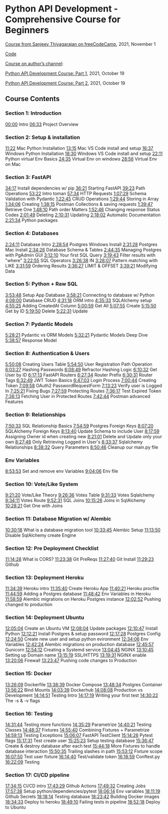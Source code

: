 # Python API Development - Comprehensive Course for Beginners

[Course from Sanjeev Thiyagarajan on freeCodeCamp](https://youtu.be/0sOvCWFmrtA), 2021, November 1

[Code](https://github.com/Sanjeev-Thiyagarajan/fastapi-course)

[Course on author’s channel](https://www.youtube.com/@SanjeevThiyagarajan):

[Python API Development Course: Part 1](https://youtu.be/ToXOb-lpipM), 2021, October 19

[Python API Development Course: Part 2](https://youtu.be/1N0nhahVdqs), 2021, October 19

## Course Contents

### Section 1: Introduction 

[00:00](https://www.youtube.com/watch?v=0sOvCWFmrtA&t=0s) Intro 
[06:33](https://www.youtube.com/watch?v=0sOvCWFmrtA&t=393s) Project Overview 

### Section 2: Setup & installation 

[11:22](https://www.youtube.com/watch?v=0sOvCWFmrtA&t=682s) Mac Python Installation 
[13:15](https://www.youtube.com/watch?v=0sOvCWFmrtA&t=795s) Mac VS Code install and setup 
[16:37](https://www.youtube.com/watch?v=0sOvCWFmrtA&t=997s) Windows Python Installation 
[18:30](https://www.youtube.com/watch?v=0sOvCWFmrtA&t=1110s) Windows VS Code install and setup 
[22:11](https://www.youtube.com/watch?v=0sOvCWFmrtA&t=1331s) Python virtual Env Basics 
[24:35](https://www.youtube.com/watch?v=0sOvCWFmrtA&t=1475s) Virtual Env on windows 
[28:56](https://www.youtube.com/watch?v=0sOvCWFmrtA&t=1736s) Virtual Env on Mac 

### Section 3: FastAPI 

[34:17](https://www.youtube.com/watch?v=0sOvCWFmrtA&t=2057s) Install dependencies w/ pip 
[36:21](https://www.youtube.com/watch?v=0sOvCWFmrtA&t=2181s) Starting FastAPI 
[39:23](https://www.youtube.com/watch?v=0sOvCWFmrtA&t=2363s) Path Operations 
[53:22](https://www.youtube.com/watch?v=0sOvCWFmrtA&t=3202s) Intro toman 
[57:34](https://www.youtube.com/watch?v=0sOvCWFmrtA&t=3454s) HTTP Requests 
[1:07:29](https://www.youtube.com/watch?v=0sOvCWFmrtA&t=4049s) Schema Validation with Pydantic 
[1:22:45](https://www.youtube.com/watch?v=0sOvCWFmrtA&t=4965s) CRUD Operations 
[1:29:44](https://www.youtube.com/watch?v=0sOvCWFmrtA&t=5384s) Storing in Array 
[1:34:06](https://www.youtube.com/watch?v=0sOvCWFmrtA&t=5646s) Creating 
[1:38:15](https://www.youtube.com/watch?v=0sOvCWFmrtA&t=5895s) Postman Collections & saving requests 
[1:39:47](https://www.youtube.com/watch?v=0sOvCWFmrtA&t=5987s) Retrieve One 
[1:48:10](https://www.youtube.com/watch?v=0sOvCWFmrtA&t=6490s) Path order Matters 
[1:52:46](https://www.youtube.com/watch?v=0sOvCWFmrtA&t=6766s) Changing response Status Codes 
[2:01:49](https://www.youtube.com/watch?v=0sOvCWFmrtA&t=7309s) Deleting 
[2:10:31](https://www.youtube.com/watch?v=0sOvCWFmrtA&t=7831s) Updating 
[2:18:02](https://www.youtube.com/watch?v=0sOvCWFmrtA&t=8282s) Automatic Documentation 
[2:21:34](https://www.youtube.com/watch?v=0sOvCWFmrtA&t=8494s) Python packages 

### Section 4: Databases 
[2:24:11](https://www.youtube.com/watch?v=0sOvCWFmrtA&t=8651s) Database Intro 
[2:28:54](https://www.youtube.com/watch?v=0sOvCWFmrtA&t=8934s) Postgres Windows Install 
[2:31:28](https://www.youtube.com/watch?v=0sOvCWFmrtA&t=9088s) Postgres Mac Install 
[2:34:26](https://www.youtube.com/watch?v=0sOvCWFmrtA&t=9266s) Database Schema & Tables 
[2:44:35](https://www.youtube.com/watch?v=0sOvCWFmrtA&t=9875s) Managing Postgres with PgAdmin GUI 
[3:12:10](https://www.youtube.com/watch?v=0sOvCWFmrtA&t=11530s) Your first SQL Query 
[3:19:43](https://www.youtube.com/watch?v=0sOvCWFmrtA&t=11983s) Filter results with "where" 
[3:22:55](https://www.youtube.com/watch?v=0sOvCWFmrtA&t=12175s) SQL Operators 
[3:26:38](https://www.youtube.com/watch?v=0sOvCWFmrtA&t=12398s) IN 
[3:28:07](https://www.youtube.com/watch?v=0sOvCWFmrtA&t=12487s) Pattern matching with LIKE 
[3:31:59](https://www.youtube.com/watch?v=0sOvCWFmrtA&t=12719s) Ordering Results 
[3:36:27](https://www.youtube.com/watch?v=0sOvCWFmrtA&t=12987s) LIMIT & OFFSET 
[3:39:21](https://www.youtube.com/watch?v=0sOvCWFmrtA&t=13161s) Modifying Data 

### Section 5: Python + Raw SQL 
[3:53:48](https://www.youtube.com/watch?v=0sOvCWFmrtA&t=14028s) Setup App Database 
[3:58:21](https://www.youtube.com/watch?v=0sOvCWFmrtA&t=14301s) Connecting to database w/ Python 
[4:08:00](https://www.youtube.com/watch?v=0sOvCWFmrtA&t=14880s) Database CRUD 
[4:31:18](https://www.youtube.com/watch?v=0sOvCWFmrtA&t=16278s) ORM intro 
[4:35:33](https://www.youtube.com/watch?v=0sOvCWFmrtA&t=16533s) SQLAlchemy setup 
[4:55:25](https://www.youtube.com/watch?v=0sOvCWFmrtA&t=17725s) Adding CreatedAt Column 
[5:00:59](https://www.youtube.com/watch?v=0sOvCWFmrtA&t=18059s) Get All 
[5:07:55](https://www.youtube.com/watch?v=0sOvCWFmrtA&t=18475s) Create 
[5:15:50](https://www.youtube.com/watch?v=0sOvCWFmrtA&t=18950s) Get by ID 
[5:19:50](https://www.youtube.com/watch?v=0sOvCWFmrtA&t=19190s) Delete 
[5:22:31](https://www.youtube.com/watch?v=0sOvCWFmrtA&t=19351s) Update 

### Section 7: Pydantic Models 
[5:28:21](https://www.youtube.com/watch?v=0sOvCWFmrtA&t=19701s) Pydantic vs ORM Models 
[5:32:21](https://www.youtube.com/watch?v=0sOvCWFmrtA&t=19941s) Pydantic Models Deep Dive 
[5:38:57](https://www.youtube.com/watch?v=0sOvCWFmrtA&t=20337s) Response Model 

### Section 8: Authentication & Users 
[5:50:08](https://www.youtube.com/watch?v=0sOvCWFmrtA&t=21008s) Creating Users Table 
[5:54:50](https://www.youtube.com/watch?v=0sOvCWFmrtA&t=21290s) User Registration Path Operation 
[6:03:27](https://www.youtube.com/watch?v=0sOvCWFmrtA&t=21807s) Hashing Passwords 
[6:08:49](https://www.youtube.com/watch?v=0sOvCWFmrtA&t=22129s) Refractor Hashing Logic 
[6:10:32](https://www.youtube.com/watch?v=0sOvCWFmrtA&t=22232s) Get User by ID 
[6:17:13](https://www.youtube.com/watch?v=0sOvCWFmrtA&t=22633s) FastAPI Routers 
[6:27:34](https://www.youtube.com/watch?v=0sOvCWFmrtA&t=23254s) Router Prefix 
[6:30:31](https://www.youtube.com/watch?v=0sOvCWFmrtA&t=23431s) Router Tags 
[6:32:49](https://www.youtube.com/watch?v=0sOvCWFmrtA&t=23569s) JWT Token Basics 
[6:47:03](https://www.youtube.com/watch?v=0sOvCWFmrtA&t=24423s) Login Process 
[7:00:44](https://www.youtube.com/watch?v=0sOvCWFmrtA&t=25244s) Creating Token 
[7:09:58](https://www.youtube.com/watch?v=0sOvCWFmrtA&t=25798s) OAuth2 PasswordRequestForm 
[7:13:23](https://www.youtube.com/watch?v=0sOvCWFmrtA&t=26003s) Verify user is Logged In 
[7:25:21](https://www.youtube.com/watch?v=0sOvCWFmrtA&t=26721s) Fixing Bugs 
[7:27:59](https://www.youtube.com/watch?v=0sOvCWFmrtA&t=26879s) Protecting Routes 
[7:36:17](https://www.youtube.com/watch?v=0sOvCWFmrtA&t=27377s) Test Expired Token 
[7:38:13](https://www.youtube.com/watch?v=0sOvCWFmrtA&t=27493s) Fetching User in Protected Routes 
[7:42:44](https://www.youtube.com/watch?v=0sOvCWFmrtA&t=27764s) Postman advanced Features 

### Section 9: Relationships 
[7:50:33](https://www.youtube.com/watch?v=0sOvCWFmrtA&t=28233s) SQL Relationship Basics 
[7:54:59](https://www.youtube.com/watch?v=0sOvCWFmrtA&t=28499s) Postgres Foreign Keys 
[8:07:20](https://www.youtube.com/watch?v=0sOvCWFmrtA&t=29240s) SQLAlchemy Foreign Keys 
[8:13:40](https://www.youtube.com/watch?v=0sOvCWFmrtA&t=29620s) Update Schema to include User 
[8:17:59](https://www.youtube.com/watch?v=0sOvCWFmrtA&t=29879s) Assigning Owner id when creating new 
[8:21:01](https://www.youtube.com/watch?v=0sOvCWFmrtA&t=30061s) Delete and Update only your own 
[8:27:48](https://www.youtube.com/watch?v=0sOvCWFmrtA&t=30468s) Only Retrieving Logged in User's 
[8:33:37](https://www.youtube.com/watch?v=0sOvCWFmrtA&t=30817s) Sqlalchemy Relationships 
[8:38:32](https://www.youtube.com/watch?v=0sOvCWFmrtA&t=31112s) Query Parameters 
[8:50:46](https://www.youtube.com/watch?v=0sOvCWFmrtA&t=31846s) Cleanup our main.py file 

###  Env Variables
[8:53:53](https://www.youtube.com/watch?v=0sOvCWFmrtA&t=32033s) Set and remove env Variables 
[9:04:06](https://youtu.be/0sOvCWFmrtA?feature=shared&t=32646) Env file

### Section 10: Vote/Like System
[9:21:20](https://www.youtube.com/watch?v=0sOvCWFmrtA&t=33680s) Vote/Like Theory 
[9:26:36](https://www.youtube.com/watch?v=0sOvCWFmrtA&t=33996s) Votes Table 
[9:31:33](https://www.youtube.com/watch?v=0sOvCWFmrtA&t=34293s) Votes Sqlalchemy 
[9:34:11](https://www.youtube.com/watch?v=0sOvCWFmrtA&t=34451s) Votes Route 
[9:52:31](https://www.youtube.com/watch?v=0sOvCWFmrtA&t=35551s) SQL Joins 
[10:15:26](https://www.youtube.com/watch?v=0sOvCWFmrtA&t=36926s) Joins in SqlAlchemy 
[10:28:21](https://www.youtube.com/watch?v=0sOvCWFmrtA&t=37701s) Get One with Joins 

### Section 11: Database Migration w/ Alembic
[10:30:18](https://www.youtube.com/watch?v=0sOvCWFmrtA&t=37818s) What is a database migration tool 
[10:33:45](https://www.youtube.com/watch?v=0sOvCWFmrtA&t=38025s) Alembic Setup 
[11:13:50](https://www.youtube.com/watch?v=0sOvCWFmrtA&t=40430s) Disable SqlAlchemy create Engine 

### Section 12: Pre Deployment Checklist 
[11:14:28](https://www.youtube.com/watch?v=0sOvCWFmrtA&t=40468s) What is CORS? 
[11:23:38](https://www.youtube.com/watch?v=0sOvCWFmrtA&t=41018s) Git PreReqs 
[11:27:40](https://www.youtube.com/watch?v=0sOvCWFmrtA&t=41260s) Git Install 
[11:29:23](https://www.youtube.com/watch?v=0sOvCWFmrtA&t=41363s) Github 

### Section 13: Deployment Heroku 
[11:34:39](https://www.youtube.com/watch?v=0sOvCWFmrtA&t=41679s) Heroku intro 
[11:35:40](https://www.youtube.com/watch?v=0sOvCWFmrtA&t=41740s) Create Heroku App 
[11:40:21](https://www.youtube.com/watch?v=0sOvCWFmrtA&t=42021s) Heroku procfile 
[11:44:59](https://www.youtube.com/watch?v=0sOvCWFmrtA&t=42299s) Adding a Postgres database 
[11:48:42](https://www.youtube.com/watch?v=0sOvCWFmrtA&t=42522s) Env Variables in Heroku 
[11:58:59](https://www.youtube.com/watch?v=0sOvCWFmrtA&t=43139s) Alembic migrations on Heroku Postgres instance 
[12:02:52](https://www.youtube.com/watch?v=0sOvCWFmrtA&t=43372s) Pushing changed to production 

### Section 14: Deployment Ubuntu 
[12:05:04](https://www.youtube.com/watch?v=0sOvCWFmrtA&t=43504s) Create an Ubuntu VM 
[12:08:04](https://www.youtube.com/watch?v=0sOvCWFmrtA&t=43684s) Update packages 
[12:10:47](https://www.youtube.com/watch?v=0sOvCWFmrtA&t=43847s) Install Python 
[12:12:21](https://www.youtube.com/watch?v=0sOvCWFmrtA&t=43941s) Install Postgres & setup password 
[12:17:28](https://www.youtube.com/watch?v=0sOvCWFmrtA&t=44248s) Postgres Config 
[12:24:50](https://www.youtube.com/watch?v=0sOvCWFmrtA&t=44690s) Create new user and setup python evironment 
[12:34:06](https://www.youtube.com/watch?v=0sOvCWFmrtA&t=45246s) Env Variables 
[12:42:24](https://www.youtube.com/watch?v=0sOvCWFmrtA&t=45744s) Alembic migrations on production database 
[12:45:57](https://www.youtube.com/watch?v=0sOvCWFmrtA&t=45957s) Gunicorn 
[12:54:12](https://www.youtube.com/watch?v=0sOvCWFmrtA&t=46452s) Creating a Systemd service 
[13:04:45](https://www.youtube.com/watch?v=0sOvCWFmrtA&t=47085s) NGINX 
[13:10:45](https://www.youtube.com/watch?v=0sOvCWFmrtA&t=47445s) Setting up Domain name 
[13:15:19](https://www.youtube.com/watch?v=0sOvCWFmrtA&t=47719s) SSL/HTTPS 
[13:19:31](https://www.youtube.com/watch?v=0sOvCWFmrtA&t=47971s) NGINX enable 
[13:20:06](https://www.youtube.com/watch?v=0sOvCWFmrtA&t=48006s) Firewall 
[13:23:47](https://www.youtube.com/watch?v=0sOvCWFmrtA&t=48227s) Pushing code changes to Production 

### Section 15: Docker 
[13:26:09](https://www.youtube.com/watch?v=0sOvCWFmrtA&t=48369s) Dockerfile 
[13:38:39](https://www.youtube.com/watch?v=0sOvCWFmrtA&t=49119s) Docker Compose 
[13:48:34](https://www.youtube.com/watch?v=0sOvCWFmrtA&t=49714s) Postgres Container 
[13:56:22](https://www.youtube.com/watch?v=0sOvCWFmrtA&t=50182s) Bind Mounts 
[14:03:39](https://www.youtube.com/watch?v=0sOvCWFmrtA&t=50619s) Dockerhub 
[14:08:08](https://www.youtube.com/watch?v=0sOvCWFmrtA&t=50888s) Production vs Development 
[14:14:51](https://www.youtube.com/watch?v=0sOvCWFmrtA&t=51291s) Testing Intro 
[14:17:19](https://www.youtube.com/watch?v=0sOvCWFmrtA&t=51439s) Writing your first test 
[14:30:22](https://www.youtube.com/watch?v=0sOvCWFmrtA&t=52222s) The -s & -v flags 

### Section 16: Testing 
[14:31:44](https://www.youtube.com/watch?v=0sOvCWFmrtA&t=52304s) Testing more functions 
[14:35:29](https://www.youtube.com/watch?v=0sOvCWFmrtA&t=52529s) Parametrize 
[14:40:21](https://www.youtube.com/watch?v=0sOvCWFmrtA&t=52821s) Testing Classes 
[14:48:37](https://www.youtube.com/watch?v=0sOvCWFmrtA&t=53317s) Fixtures 
[14:55:40](https://www.youtube.com/watch?v=0sOvCWFmrtA&t=53740s) Combining Fixtures + Parametrize 
[14:59:13](https://www.youtube.com/watch?v=0sOvCWFmrtA&t=53953s) Testing Exceptions 
[15:06:07](https://www.youtube.com/watch?v=0sOvCWFmrtA&t=54367s) FastAPI TestClient 
[15:14:26](https://www.youtube.com/watch?v=0sOvCWFmrtA&t=54866s) Pytest flags 
[15:17:31](https://www.youtube.com/watch?v=0sOvCWFmrtA&t=55051s) Test create user 
[15:25:23](https://www.youtube.com/watch?v=0sOvCWFmrtA&t=55523s) Setup testing database 
[15:36:47](https://www.youtube.com/watch?v=0sOvCWFmrtA&t=56207s) Create & destroy database after each test 
[15:44:18](https://www.youtube.com/watch?v=0sOvCWFmrtA&t=56658s) More Fixtures to handle database interaction 
[15:50:35](https://www.youtube.com/watch?v=0sOvCWFmrtA&t=57035s) Trailing slashes in path 
[15:53:12](https://www.youtube.com/watch?v=0sOvCWFmrtA&t=57192s) Fixture scope 
[16:07:50](https://www.youtube.com/watch?v=0sOvCWFmrtA&t=58070s) Test user fixture 
[16:14:40](https://www.youtube.com/watch?v=0sOvCWFmrtA&t=58480s) Test/validate token 
[16:18:59](https://www.youtube.com/watch?v=0sOvCWFmrtA&t=58739s) Conftest.py 
[16:22:09](https://www.youtube.com/watch?v=0sOvCWFmrtA&t=58929s) Testing 

### Section 17: CI/CD pipeline
[17:34:15](https://www.youtube.com/watch?v=0sOvCWFmrtA&t=63255s) CI/CD intro 
[17:43:29](https://www.youtube.com/watch?v=0sOvCWFmrtA&t=63809s) Github Actions 
[17:49:32](https://www.youtube.com/watch?v=0sOvCWFmrtA&t=64172s) Creating Jobs 
[17:57:38](https://www.youtube.com/watch?v=0sOvCWFmrtA&t=64658s) Setup python/dependencies/pytest 
[18:06:14](https://www.youtube.com/watch?v=0sOvCWFmrtA&t=65174s) Env variables 
[18:11:19](https://www.youtube.com/watch?v=0sOvCWFmrtA&t=65479s) Github Secrets 
[18:18:14](https://www.youtube.com/watch?v=0sOvCWFmrtA&t=65894s) Testing database 
[18:23:42](https://www.youtube.com/watch?v=0sOvCWFmrtA&t=66222s) Building Docker images 
[18:34:33](https://www.youtube.com/watch?v=0sOvCWFmrtA&t=66873s) Deploy to heroku 
[18:49:10](https://www.youtube.com/watch?v=0sOvCWFmrtA&t=67750s) Failing tests in pipeline 
[18:52:18](https://www.youtube.com/watch?v=0sOvCWFmrtA&t=67938s) Deploy to Ubuntu